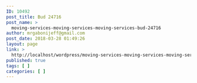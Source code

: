 ```yaml
---
ID: 10492
post_title: Bud 24716
post_name: >
  moving-services-moving-services-moving-services-bud-24716
author: mrgabonijeff@gmail.com
post_date: 2018-03-28 01:49:26
layout: page
link: >
  http://localhost/wordpress/moving-services-moving-services-moving-services-bud-24716/
published: true
tags: [ ]
categories: [ ]
---
```

